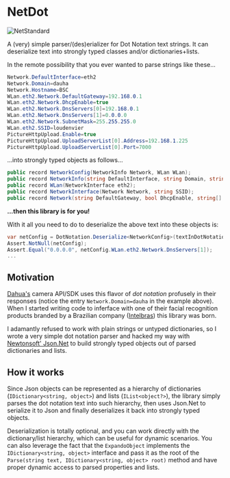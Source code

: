 # NetDot
![NetStandard](https://img.shields.io/badge/.NET%20Standard-2.0-lightgrey.svg)

A (very) simple parser/(des)erializer for Dot Notation text strings. It can deserialize text into strongly typed classes and/or dictionaries+lists. 

In the remote possibility that you ever wanted to parse strings like these...

```csharp
Network.DefaultInterface=eth2
Network.Domain=dauha
Network.Hostname=BSC
WLan.eth2.Network.DefaultGateway=192.168.0.1
WLan.eth2.Network.DhcpEnable=true
WLan.eth2.Network.DnsServers[0]=192.168.0.1
WLan.eth2.Network.DnsServers[1]=0.0.0.0
WLan.eth2.Network.SubnetMask=255.255.255.0
WLan.eth2.SSID=loudenvier
PictureHttpUpload.Enable=true
PictureHttpUpload.UploadServerList[0].Address=192.168.1.225
PictureHttpUpload.UploadServerList[0].Port=7000
```

...into strongly typed objects as follows...

```csharp
public record NetworkConfig(NetworkInfo Network, WLan WLan);
public record NetworkInfo(string DefaultInterface, string Domain, string Hostname);
public record WLan(NetworkInterface eth2);
public record NetworkInterface(Network Network, string SSID);
public record Network(string DefaultGateway, bool DhcpEnable, string[] DnsServers, string SubnetMask);
```

**...then this library is for you!** 

With it all you need to do to deserialize the above text into these objects is:
```csharp
var netConfig = DotNotation.Deserialize<NetworkConfig>(textInDotNotation);
Assert.NotNull(netConfig);
Assert.Equal("0.0.0.0", netConfig.WLan.eth2.Network.DnsServers[1]);
...
```
## Motivation
[Dahua's](https://www.dahuasecurity.com) camera API/SDK uses this flavor of *dot notation* profusely in their responses (notice the entry `Network.Domain=dauha` in the example above). When I started writing code to inferface with one of their facial recognition products branded by a Brazilian company ([Intelbras](https://www.intelbras.com)) this library was born. 

I adamantly refused to work with plain strings or untyped dictionaries, so I wrote a very simple dot notation parser and hacked my way with [Newtonsoft' Json.Net](https://www.newtonsoft.com/json) to build strongly typed objects out of parsed dictionaries and lists.

## How it works

Since Json objects can be represented as a hierarchy of dictionaries (`IDictionary<string, object>`) and lists (`IList<object?>`), the library simply parses the dot notation text into such hierarchy, then uses Json.Net to serialize it to Json and finally deserializes it back into strongly typed objects. 

Deserialization is totally optional, and you can work directly with the dictionary/list hierarchy, which can be useful for dynamic scenarios. You can also leverage the fact that the `ExpandoObject` implements the `IDictionary<string, object>` interface and pass it as the root of the `Parse(string text, IDictionary<string, object> root)` method and have proper dynamic access to parsed properties and lists.

